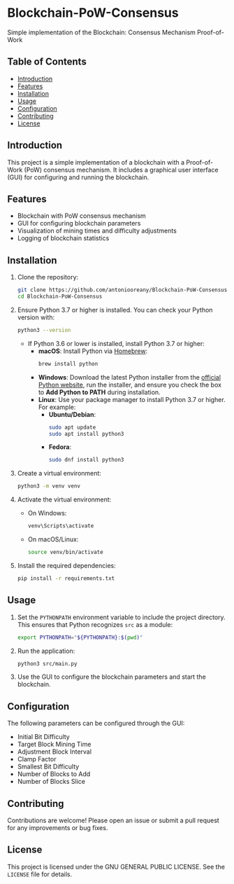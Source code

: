 [//]: # ([//]: # &#40;[//]: # &#40;[//]: # &#40;# Blockchain-PoW-Consensus&#41;&#41;&#41;)
[//]: # ([//]: # &#40;[//]: # &#40;&#41;&#41;)
[//]: # ([//]: # &#40;[//]: # &#40;[//]: # &#40;&#41;&#41;&#41;)
[//]: # ([//]: # &#40;[//]: # &#40;[//]: # &#40;Simple implementation of the Blockchain: Consensus Mechanism Proof-of-Work&#41;&#41;&#41;)
[//]: # ([//]: # &#40;[//]: # &#40;&#41;&#41;)
[//]: # ([//]: # &#40;[//]: # &#40;&#41;&#41;)
[//]: # ([//]: # &#40;[//]: # &#40;# Blockchain-PoW-Consensus&#41;&#41;)
[//]: # ([//]: # &#40;&#41;)
[//]: # ([//]: # &#40;[//]: # &#40;&#41;&#41;)
[//]: # ([//]: # &#40;[//]: # &#40;Simple implementation of the Blockchain: Consensus Mechanism Proof-of-Work&#41;&#41;)
[//]: # ([//]: # &#40;&#41;)
[//]: # ([//]: # &#40;[//]: # &#40;&#41;&#41;)
[//]: # ([//]: # &#40;[//]: # &#40;## Table of Contents&#41;&#41;)
[//]: # ([//]: # &#40;&#41;)
[//]: # ([//]: # &#40;[//]: # &#40;- [Introduction]&#40;#introduction&#41;&#41;&#41;)
[//]: # ([//]: # &#40;&#41;)
[//]: # ([//]: # &#40;[//]: # &#40;- [Features]&#40;#features&#41;&#41;&#41;)
[//]: # ([//]: # &#40;&#41;)
[//]: # ([//]: # &#40;[//]: # &#40;- [Installation]&#40;#installation&#41;&#41;&#41;)
[//]: # ([//]: # &#40;&#41;)
[//]: # ([//]: # &#40;[//]: # &#40;- [Usage]&#40;#usage&#41;&#41;&#41;)
[//]: # ([//]: # &#40;&#41;)
[//]: # ([//]: # &#40;[//]: # &#40;- [Configuration]&#40;#configuration&#41;&#41;&#41;)
[//]: # ([//]: # &#40;&#41;)
[//]: # ([//]: # &#40;[//]: # &#40;- [Contributing]&#40;#contributing&#41;&#41;&#41;)
[//]: # ([//]: # &#40;&#41;)
[//]: # ([//]: # &#40;[//]: # &#40;- [License]&#40;#license&#41;&#41;&#41;)
[//]: # ([//]: # &#40;&#41;)
[//]: # ([//]: # &#40;[//]: # &#40;&#41;&#41;)
[//]: # ([//]: # &#40;[//]: # &#40;## Introduction&#41;&#41;)
[//]: # ([//]: # &#40;&#41;)
[//]: # ([//]: # &#40;[//]: # &#40;This project is a simple implementation of a blockchain with a Proof-of-Work &#40;PoW&#41; consensus mechanism. It includes a graphical user interface &#40;GUI&#41; for configuring and running the blockchain.&#41;&#41;)
[//]: # ([//]: # &#40;&#41;)
[//]: # ([//]: # &#40;[//]: # &#40;&#41;&#41;)
[//]: # ([//]: # &#40;[//]: # &#40;## Features&#41;&#41;)
[//]: # ([//]: # &#40;&#41;)
[//]: # ([//]: # &#40;[//]: # &#40;- Blockchain with PoW consensus mechanism&#41;&#41;)
[//]: # ([//]: # &#40;&#41;)
[//]: # ([//]: # &#40;[//]: # &#40;- GUI for configuring blockchain parameters&#41;&#41;)
[//]: # ([//]: # &#40;&#41;)
[//]: # ([//]: # &#40;[//]: # &#40;- Visualization of mining times and difficulty adjustments&#41;&#41;)
[//]: # ([//]: # &#40;&#41;)
[//]: # ([//]: # &#40;[//]: # &#40;- Logging of blockchain statistics&#41;&#41;)
[//]: # ([//]: # &#40;&#41;)
[//]: # ([//]: # &#40;[//]: # &#40;&#41;&#41;)
[//]: # ([//]: # &#40;[//]: # &#40;## Installation&#41;&#41;)
[//]: # ([//]: # &#40;&#41;)
[//]: # ([//]: # &#40;[//]: # &#40;1. Clone the repository:&#41;&#41;)
[//]: # ([//]: # &#40;&#41;)
[//]: # ([//]: # &#40;[//]: # &#40;    ```bash&#41;&#41;)
[//]: # ([//]: # &#40;&#41;)
[//]: # ([//]: # &#40;[//]: # &#40;    git clone https://github.com/antoniooreany/Blockchain-PoW-Consensus.git&#41;&#41;)
[//]: # ([//]: # &#40;&#41;)
[//]: # ([//]: # &#40;[//]: # &#40;    cd Blockchain-PoW-Consensus&#41;&#41;)
[//]: # ([//]: # &#40;&#41;)
[//]: # ([//]: # &#40;[//]: # &#40;    ```&#41;&#41;)
[//]: # ([//]: # &#40;&#41;)
[//]: # ([//]: # &#40;[//]: # &#40;&#41;&#41;)
[//]: # ([//]: # &#40;[//]: # &#40;2. Create a virtual environment:&#41;&#41;)
[//]: # ([//]: # &#40;&#41;)
[//]: # ([//]: # &#40;[//]: # &#40;    ```bash&#41;&#41;)
[//]: # ([//]: # &#40;&#41;)
[//]: # ([//]: # &#40;[//]: # &#40;    python -m venv venv&#41;&#41;)
[//]: # ([//]: # &#40;&#41;)
[//]: # ([//]: # &#40;[//]: # &#40;    ```&#41;&#41;)
[//]: # ([//]: # &#40;&#41;)
[//]: # ([//]: # &#40;[//]: # &#40;&#41;&#41;)
[//]: # ([//]: # &#40;[//]: # &#40;3. Activate the virtual environment:&#41;&#41;)
[//]: # ([//]: # &#40;&#41;)
[//]: # ([//]: # &#40;[//]: # &#40;    - On Windows:&#41;&#41;)
[//]: # ([//]: # &#40;&#41;)
[//]: # ([//]: # &#40;[//]: # &#40;        ```bash&#41;&#41;)
[//]: # ([//]: # &#40;&#41;)
[//]: # ([//]: # &#40;[//]: # &#40;        venv\Scripts\activate&#41;&#41;)
[//]: # ([//]: # &#40;&#41;)
[//]: # ([//]: # &#40;[//]: # &#40;        ```&#41;&#41;)
[//]: # ([//]: # &#40;&#41;)
[//]: # ([//]: # &#40;[//]: # &#40;    - On macOS/Linux:&#41;&#41;)
[//]: # ([//]: # &#40;&#41;)
[//]: # ([//]: # &#40;[//]: # &#40;        ```bash&#41;&#41;)
[//]: # ([//]: # &#40;&#41;)
[//]: # ([//]: # &#40;[//]: # &#40;        source venv/bin/activate&#41;&#41;)
[//]: # ([//]: # &#40;&#41;)
[//]: # ([//]: # &#40;[//]: # &#40;        ```&#41;&#41;)
[//]: # ([//]: # &#40;&#41;)
[//]: # ([//]: # &#40;[//]: # &#40;&#41;&#41;)
[//]: # ([//]: # &#40;[//]: # &#40;4. Install the required dependencies:&#41;&#41;)
[//]: # ([//]: # &#40;&#41;)
[//]: # ([//]: # &#40;[//]: # &#40;    ```bash&#41;&#41;)
[//]: # ([//]: # &#40;&#41;)
[//]: # ([//]: # &#40;[//]: # &#40;    pip install -r requirements.txt&#41;&#41;)
[//]: # ([//]: # &#40;&#41;)
[//]: # ([//]: # &#40;[//]: # &#40;    ```&#41;&#41;)
[//]: # ([//]: # &#40;&#41;)
[//]: # ([//]: # &#40;[//]: # &#40;&#41;&#41;)
[//]: # ([//]: # &#40;[//]: # &#40;## Usage&#41;&#41;)
[//]: # ([//]: # &#40;&#41;)
[//]: # ([//]: # &#40;[//]: # &#40;1. Run the application:&#41;&#41;)
[//]: # ([//]: # &#40;&#41;)
[//]: # ([//]: # &#40;[//]: # &#40;    ```bash&#41;&#41;)
[//]: # ([//]: # &#40;&#41;)
[//]: # ([//]: # &#40;[//]: # &#40;    python src/main.py&#41;&#41;)
[//]: # ([//]: # &#40;&#41;)
[//]: # ([//]: # &#40;[//]: # &#40;    ```&#41;&#41;)
[//]: # ([//]: # &#40;&#41;)
[//]: # ([//]: # &#40;[//]: # &#40;&#41;&#41;)
[//]: # ([//]: # &#40;[//]: # &#40;2. Use the GUI to configure the blockchain parameters and start the blockchain.&#41;&#41;)
[//]: # ([//]: # &#40;&#41;)
[//]: # ([//]: # &#40;[//]: # &#40;&#41;&#41;)
[//]: # ([//]: # &#40;[//]: # &#40;## Configuration&#41;&#41;)
[//]: # ([//]: # &#40;&#41;)
[//]: # ([//]: # &#40;[//]: # &#40;The following parameters can be configured through the GUI:&#41;&#41;)
[//]: # ([//]: # &#40;&#41;)
[//]: # ([//]: # &#40;[//]: # &#40;- Initial Bit Difficulty&#41;&#41;)
[//]: # ([//]: # &#40;&#41;)
[//]: # ([//]: # &#40;[//]: # &#40;- Target Block Mining Time&#41;&#41;)
[//]: # ([//]: # &#40;&#41;)
[//]: # ([//]: # &#40;[//]: # &#40;- Adjustment Block Interval&#41;&#41;)
[//]: # ([//]: # &#40;&#41;)
[//]: # ([//]: # &#40;[//]: # &#40;- Clamp Factor&#41;&#41;)
[//]: # ([//]: # &#40;&#41;)
[//]: # ([//]: # &#40;[//]: # &#40;- Smallest Bit Difficulty&#41;&#41;)
[//]: # ([//]: # &#40;&#41;)
[//]: # ([//]: # &#40;[//]: # &#40;- Number of Blocks to Add&#41;&#41;)
[//]: # ([//]: # &#40;&#41;)
[//]: # ([//]: # &#40;[//]: # &#40;- Number of Blocks Slice&#41;&#41;)
[//]: # ([//]: # &#40;&#41;)
[//]: # ([//]: # &#40;[//]: # &#40;&#41;&#41;)
[//]: # ([//]: # &#40;[//]: # &#40;## Contributing&#41;&#41;)
[//]: # ([//]: # &#40;&#41;)
[//]: # ([//]: # &#40;[//]: # &#40;Contributions are welcome! Please open an issue or submit a pull request for any improvements or bug fixes.&#41;&#41;)
[//]: # ([//]: # &#40;&#41;)
[//]: # ([//]: # &#40;[//]: # &#40;&#41;&#41;)
[//]: # ([//]: # &#40;[//]: # &#40;## License&#41;&#41;)
[//]: # ([//]: # &#40;&#41;)
[//]: # ([//]: # &#40;[//]: # &#40;This project is licensed under the GNU GENERAL PUBLIC LICENSE. See the `LICENSE` file for details.&#41;&#41;)
[//]: # ([//]: # &#40;&#41;)
[//]: # ([//]: # &#40;[//]: # &#40;&#41;&#41;)
[//]: # ([//]: # &#40;[//]: # &#40;&#41;&#41;)
[//]: # ([//]: # &#40;[//]: # &#40;&#41;&#41;)
[//]: # ([//]: # &#40;&#41;)
[//]: # ([//]: # &#40;&#41;)
[//]: # ([//]: # &#40;[//]: # &#40;# Blockchain-PoW-Consensus&#41;&#41;)
[//]: # ([//]: # &#40;&#41;)
[//]: # ([//]: # &#40;[//]: # &#40;&#41;&#41;)
[//]: # ([//]: # &#40;[//]: # &#40;Simple implementation of the Blockchain: Consensus Mechanism Proof-of-Work&#41;&#41;)
[//]: # ([//]: # &#40;&#41;)
[//]: # ([//]: # &#40;# Blockchain-PoW-Consensus&#41;)
[//]: # ()
[//]: # ([//]: # &#40;&#41;)
[//]: # ([//]: # &#40;Simple implementation of the Blockchain: Consensus Mechanism Proof-of-Work&#41;)
[//]: # ()
[//]: # ([//]: # &#40;&#41;)
[//]: # ([//]: # &#40;## Table of Contents&#41;)
[//]: # ()
[//]: # ([//]: # &#40;- [Introduction]&#40;#introduction&#41;&#41;)
[//]: # ()
[//]: # ([//]: # &#40;- [Features]&#40;#features&#41;&#41;)
[//]: # ()
[//]: # ([//]: # &#40;- [Installation]&#40;#installation&#41;&#41;)
[//]: # ()
[//]: # ([//]: # &#40;- [Usage]&#40;#usage&#41;&#41;)
[//]: # ()
[//]: # ([//]: # &#40;- [Configuration]&#40;#configuration&#41;&#41;)
[//]: # ()
[//]: # ([//]: # &#40;- [Contributing]&#40;#contributing&#41;&#41;)
[//]: # ()
[//]: # ([//]: # &#40;- [License]&#40;#license&#41;&#41;)
[//]: # ()
[//]: # ([//]: # &#40;&#41;)
[//]: # ([//]: # &#40;## Introduction&#41;)
[//]: # ()
[//]: # ([//]: # &#40;This project is a simple implementation of a blockchain with a Proof-of-Work &#40;PoW&#41; consensus mechanism. It includes a graphical user interface &#40;GUI&#41; for configuring and running the blockchain.&#41;)
[//]: # ()
[//]: # ([//]: # &#40;&#41;)
[//]: # ([//]: # &#40;## Features&#41;)
[//]: # ()
[//]: # ([//]: # &#40;- Blockchain with PoW consensus mechanism&#41;)
[//]: # ()
[//]: # ([//]: # &#40;- GUI for configuring blockchain parameters&#41;)
[//]: # ()
[//]: # ([//]: # &#40;- Visualization of mining times and difficulty adjustments&#41;)
[//]: # ()
[//]: # ([//]: # &#40;- Logging of blockchain statistics&#41;)
[//]: # ()
[//]: # ([//]: # &#40;&#41;)
[//]: # ([//]: # &#40;## Installation&#41;)
[//]: # ()
[//]: # ([//]: # &#40;1. Clone the repository:&#41;)
[//]: # ()
[//]: # ([//]: # &#40;    ```bash&#41;)
[//]: # ()
[//]: # ([//]: # &#40;    git clone https://github.com/antoniooreany/Blockchain-PoW-Consensus.git&#41;)
[//]: # ()
[//]: # ([//]: # &#40;    cd Blockchain-PoW-Consensus&#41;)
[//]: # ()
[//]: # ([//]: # &#40;    ```&#41;)
[//]: # ()
[//]: # ([//]: # &#40;&#41;)
[//]: # ([//]: # &#40;2. Ensure Python 3.7 or higher is installed. You can check your Python version with:&#41;)
[//]: # ()
[//]: # ([//]: # &#40;    ```bash&#41;)
[//]: # ()
[//]: # ([//]: # &#40;    python3 --version&#41;)
[//]: # ()
[//]: # ([//]: # &#40;    ```&#41;)
[//]: # ()
[//]: # ([//]: # &#40;&#41;)
[//]: # ([//]: # &#40;3. Create a virtual environment:&#41;)
[//]: # ()
[//]: # ([//]: # &#40;    ```bash&#41;)
[//]: # ()
[//]: # ([//]: # &#40;    python3 -m venv venv&#41;)
[//]: # ()
[//]: # ([//]: # &#40;    ```&#41;)
[//]: # ()
[//]: # ([//]: # &#40;&#41;)
[//]: # ([//]: # &#40;4. Activate the virtual environment:&#41;)
[//]: # ()
[//]: # ([//]: # &#40;    - On Windows:&#41;)
[//]: # ()
[//]: # ([//]: # &#40;        ```bash&#41;)
[//]: # ()
[//]: # ([//]: # &#40;        venv\Scripts\activate&#41;)
[//]: # ()
[//]: # ([//]: # &#40;        ```&#41;)
[//]: # ()
[//]: # ([//]: # &#40;    - On macOS/Linux:&#41;)
[//]: # ()
[//]: # ([//]: # &#40;        ```bash&#41;)
[//]: # ()
[//]: # ([//]: # &#40;        source venv/bin/activate&#41;)
[//]: # ()
[//]: # ([//]: # &#40;        ```&#41;)
[//]: # ()
[//]: # ([//]: # &#40;&#41;)
[//]: # ([//]: # &#40;5. Install the required dependencies:&#41;)
[//]: # ()
[//]: # ([//]: # &#40;    ```bash&#41;)
[//]: # ()
[//]: # ([//]: # &#40;    pip install -r requirements.txt&#41;)
[//]: # ()
[//]: # ([//]: # &#40;    ```&#41;)
[//]: # ()
[//]: # ([//]: # &#40;&#41;)
[//]: # ([//]: # &#40;## Usage&#41;)
[//]: # ()
[//]: # ([//]: # &#40;1. Run the application:&#41;)
[//]: # ()
[//]: # ([//]: # &#40;    ```bash&#41;)
[//]: # ()
[//]: # ([//]: # &#40;    python3 src/main.py&#41;)
[//]: # ()
[//]: # ([//]: # &#40;    ```&#41;)
[//]: # ()
[//]: # ([//]: # &#40;&#41;)
[//]: # ([//]: # &#40;2. Use the GUI to configure the blockchain parameters and start the blockchain.&#41;)
[//]: # ()
[//]: # ([//]: # &#40;&#41;)
[//]: # ([//]: # &#40;## Configuration&#41;)
[//]: # ()
[//]: # ([//]: # &#40;The following parameters can be configured through the GUI:&#41;)
[//]: # ()
[//]: # ([//]: # &#40;- Initial Bit Difficulty&#41;)
[//]: # ()
[//]: # ([//]: # &#40;- Target Block Mining Time&#41;)
[//]: # ()
[//]: # ([//]: # &#40;- Adjustment Block Interval&#41;)
[//]: # ()
[//]: # ([//]: # &#40;- Clamp Factor&#41;)
[//]: # ()
[//]: # ([//]: # &#40;- Smallest Bit Difficulty&#41;)
[//]: # ()
[//]: # ([//]: # &#40;- Number of Blocks to Add&#41;)
[//]: # ()
[//]: # ([//]: # &#40;- Number of Blocks Slice&#41;)
[//]: # ()
[//]: # ([//]: # &#40;&#41;)
[//]: # ([//]: # &#40;## Contributing&#41;)
[//]: # ()
[//]: # ([//]: # &#40;Contributions are welcome! Please open an issue or submit a pull request for any improvements or bug fixes.&#41;)
[//]: # ()
[//]: # ([//]: # &#40;&#41;)
[//]: # ([//]: # &#40;## License&#41;)
[//]: # ()
[//]: # ([//]: # &#40;This project is licensed under the GNU GENERAL PUBLIC LICENSE. See the `LICENSE` file for details.&#41;)
[//]: # ()
[//]: # ([//]: # &#40;&#41;)
[//]: # ([//]: # &#40;&#41;)
[//]: # ([//]: # &#40;&#41;)
[//]: # ()
[//]: # ()
[//]: # ()
[//]: # ([//]: # &#40;# Blockchain-PoW-Consensus&#41;)
[//]: # ()
[//]: # ([//]: # &#40;&#41;)
[//]: # ([//]: # &#40;Simple implementation of the Blockchain: Consensus Mechanism Proof-of-Work&#41;)
[//]: # ()
[//]: # (# Blockchain-PoW-Consensus)

[//]: # ()
[//]: # (Simple implementation of the Blockchain: Consensus Mechanism Proof-of-Work)

[//]: # ()
[//]: # (## Table of Contents)

[//]: # (- [Introduction]&#40;#introduction&#41;)

[//]: # (- [Features]&#40;#features&#41;)

[//]: # (- [Installation]&#40;#installation&#41;)

[//]: # (- [Usage]&#40;#usage&#41;)

[//]: # (- [Configuration]&#40;#configuration&#41;)

[//]: # (- [Contributing]&#40;#contributing&#41;)

[//]: # (- [License]&#40;#license&#41;)

[//]: # ()
[//]: # (## Introduction)

[//]: # (This project is a simple implementation of a blockchain with a Proof-of-Work &#40;PoW&#41; consensus mechanism. It includes a graphical user interface &#40;GUI&#41; for configuring and running the blockchain.)

[//]: # ()
[//]: # (## Features)

[//]: # (- Blockchain with PoW consensus mechanism)

[//]: # (- GUI for configuring blockchain parameters)

[//]: # (- Visualization of mining times and difficulty adjustments)

[//]: # (- Logging of blockchain statistics)

[//]: # ()
[//]: # (## Installation)

[//]: # (1. Clone the repository:)

[//]: # (    ```bash)

[//]: # (    git clone https://github.com/antoniooreany/Blockchain-PoW-Consensus.git)

[//]: # (    cd Blockchain-PoW-Consensus)

[//]: # (    ```)

[//]: # ()
[//]: # (2. Ensure Python 3.7 or higher is installed. You can check your Python version with:)

[//]: # (    ```bash)

[//]: # (    python3 --version)

[//]: # (    ```)

[//]: # (    - If Python 3.6 or lower is installed, install Python 3.7 or higher. On macOS, you can install it via [Homebrew]&#40;https://brew.sh/&#41;:)

[//]: # (      ```bash)

[//]: # (      brew install python)

[//]: # (      ```)

[//]: # ()
[//]: # (3. Create a virtual environment:)

[//]: # (    ```bash)

[//]: # (    python3 -m venv venv)

[//]: # (    ```)

[//]: # ()
[//]: # (4. Activate the virtual environment:)

[//]: # (    - On Windows:)

[//]: # (        ```bash)

[//]: # (        venv\Scripts\activate)

[//]: # (        ```)

[//]: # (    - On macOS/Linux:)

[//]: # (        ```bash)

[//]: # (        source venv/bin/activate)

[//]: # (        ```)

[//]: # ()
[//]: # (5. Install the required dependencies:)

[//]: # (    ```bash)

[//]: # (    pip install -r requirements.txt)

[//]: # (    ```)

[//]: # ()
[//]: # (## Usage)

[//]: # (1. Run the application:)

[//]: # (    ```bash)

[//]: # (    python3 src/main.py)

[//]: # (    ```)

[//]: # ()
[//]: # (2. Use the GUI to configure the blockchain parameters and start the blockchain.)

[//]: # ()
[//]: # (## Configuration)

[//]: # (The following parameters can be configured through the GUI:)

[//]: # (- Initial Bit Difficulty)

[//]: # (- Target Block Mining Time)

[//]: # (- Adjustment Block Interval)

[//]: # (- Clamp Factor)

[//]: # (- Smallest Bit Difficulty)

[//]: # (- Number of Blocks to Add)

[//]: # (- Number of Blocks Slice)

[//]: # ()
[//]: # (## Contributing)

[//]: # (Contributions are welcome! Please open an issue or submit a pull request for any improvements or bug fixes.)

[//]: # ()
[//]: # (## License)

[//]: # (This project is licensed under the GNU GENERAL PUBLIC LICENSE. See the `LICENSE` file for details.)

[//]: # ()
[//]: # (# Blockchain-PoW-Consensus)

[//]: # ()
[//]: # (Simple implementation of the Blockchain: Consensus Mechanism Proof-of-Work)

[//]: # ()
[//]: # (## Table of Contents)

[//]: # (- [Introduction]&#40;#introduction&#41;)

[//]: # (- [Features]&#40;#features&#41;)

[//]: # (- [Installation]&#40;#installation&#41;)

[//]: # (- [Usage]&#40;#usage&#41;)

[//]: # (- [Configuration]&#40;#configuration&#41;)

[//]: # (- [Contributing]&#40;#contributing&#41;)

[//]: # (- [License]&#40;#license&#41;)

[//]: # ()
[//]: # (## Introduction)

[//]: # (This project is a simple implementation of a blockchain with a Proof-of-Work &#40;PoW&#41; consensus mechanism. It includes a graphical user interface &#40;GUI&#41; for configuring and running the blockchain.)

[//]: # ()
[//]: # (## Features)

[//]: # (- Blockchain with PoW consensus mechanism)

[//]: # (- GUI for configuring blockchain parameters)

[//]: # (- Visualization of mining times and difficulty adjustments)

[//]: # (- Logging of blockchain statistics)

[//]: # ()
[//]: # (## Installation)

[//]: # (1. Clone the repository:)

[//]: # (    ```bash)

[//]: # (    git clone https://github.com/antoniooreany/Blockchain-PoW-Consensus.git)

[//]: # (    cd Blockchain-PoW-Consensus)

[//]: # (    ```)

[//]: # ()
[//]: # (2. Ensure Python 3.7 or higher is installed. You can check your Python version with:)

[//]: # (    ```bash)

[//]: # (    python3 --version)

[//]: # (    ```)

[//]: # (    - If Python 3.6 or lower is installed, install Python 3.7 or higher:)

[//]: # (      - **macOS**: Install Python via [Homebrew]&#40;https://brew.sh/&#41;:)

[//]: # (        ```bash)

[//]: # (        brew install python)

[//]: # (        ```)

[//]: # (      - **Windows**: Download the latest Python installer from the [official Python website]&#40;https://www.python.org/downloads/&#41;, run the installer, and ensure you check the box to **Add Python to PATH** during installation.)

[//]: # (      - **Linux**: Use your package manager to install Python 3.7 or higher. For example:)

[//]: # (        - **Ubuntu/Debian**:)

[//]: # (          ```bash)

[//]: # (          sudo apt update)

[//]: # (          sudo apt install python3)

[//]: # (          ```)

[//]: # (        - **Fedora**:)

[//]: # (          ```bash)

[//]: # (          sudo dnf install python3)

[//]: # (          ```)

[//]: # ()
[//]: # ()
[//]: # ()
[//]: # (3. Create a virtual environment:)

[//]: # (    ```bash)

[//]: # (    python3 -m venv venv)

[//]: # (    ```)

[//]: # ()
[//]: # (4. Activate the virtual environment:)

[//]: # (    - On Windows:)

[//]: # (        ```bash)

[//]: # (        venv\Scripts\activate)

[//]: # (        ```)

[//]: # (    - On macOS/Linux:)

[//]: # (        ```bash)

[//]: # (        source venv/bin/activate)

[//]: # (        ```)

[//]: # ()
[//]: # (5. Install the required dependencies:)

[//]: # (    ```bash)

[//]: # (    pip install -r requirements.txt)

[//]: # (    ```)

[//]: # ()
[//]: # (## Usage)

[//]: # (1. Run the application:)

[//]: # (    ```bash)

[//]: # (    python3 src/main.py)

[//]: # (    ```)

[//]: # ()
[//]: # (2. Use the GUI to configure the blockchain parameters and start the blockchain.)

[//]: # ()
[//]: # (## Configuration)

[//]: # (The following parameters can be configured through the GUI:)

[//]: # (- Initial Bit Difficulty)

[//]: # (- Target Block Mining Time)

[//]: # (- Adjustment Block Interval)

[//]: # (- Clamp Factor)

[//]: # (- Smallest Bit Difficulty)

[//]: # (- Number of Blocks to Add)

[//]: # (- Number of Blocks Slice)

[//]: # ()
[//]: # (## Contributing)

[//]: # (Contributions are welcome! Please open an issue or submit a pull request for any improvements or bug fixes.)

[//]: # ()
[//]: # (## License)

[//]: # (This project is licensed under the GNU GENERAL PUBLIC LICENSE. See the `LICENSE` file for details.)

[//]: # ()
[//]: # ()


# Blockchain-PoW-Consensus

Simple implementation of the Blockchain: Consensus Mechanism Proof-of-Work

## Table of Contents
- [Introduction](#introduction)
- [Features](#features)
- [Installation](#installation)
- [Usage](#usage)
- [Configuration](#configuration)
- [Contributing](#contributing)
- [License](#license)

## Introduction
This project is a simple implementation of a blockchain with a Proof-of-Work (PoW) consensus mechanism. It includes a graphical user interface (GUI) for configuring and running the blockchain.

## Features
- Blockchain with PoW consensus mechanism
- GUI for configuring blockchain parameters
- Visualization of mining times and difficulty adjustments
- Logging of blockchain statistics

## Installation
1. Clone the repository:
    ```bash
    git clone https://github.com/antoniooreany/Blockchain-PoW-Consensus.git
    cd Blockchain-PoW-Consensus
    ```

2. Ensure Python 3.7 or higher is installed. You can check your Python version with:
    ```bash
    python3 --version
    ```
    - If Python 3.6 or lower is installed, install Python 3.7 or higher:
      - **macOS**: Install Python via [Homebrew](https://brew.sh/):
        ```bash
        brew install python
        ```
      - **Windows**: Download the latest Python installer from the [official Python website](https://www.python.org/downloads/), run the installer, and ensure you check the box to **Add Python to PATH** during installation.
      - **Linux**: Use your package manager to install Python 3.7 or higher. For example:
        - **Ubuntu/Debian**:
          ```bash
          sudo apt update
          sudo apt install python3
          ```
        - **Fedora**:
          ```bash
          sudo dnf install python3
          ```

3. Create a virtual environment:
    ```bash
    python3 -m venv venv
    ```

4. Activate the virtual environment:
    - On Windows:
        ```bash
        venv\Scripts\activate
        ```
    - On macOS/Linux:
        ```bash
        source venv/bin/activate
        ```

5. Install the required dependencies:
    ```bash
    pip install -r requirements.txt
    ```

## Usage

1. Set the `PYTHONPATH` environment variable to include the project directory. This ensures that Python recognizes `src` as a module:
    ```bash
    export PYTHONPATH="${PYTHONPATH}:$(pwd)"
    ```

2. Run the application:
    ```bash
    python3 src/main.py
    ```

3. Use the GUI to configure the blockchain parameters and start the blockchain.

## Configuration
The following parameters can be configured through the GUI:
- Initial Bit Difficulty
- Target Block Mining Time
- Adjustment Block Interval
- Clamp Factor
- Smallest Bit Difficulty
- Number of Blocks to Add
- Number of Blocks Slice

## Contributing
Contributions are welcome! Please open an issue or submit a pull request for any improvements or bug fixes.

## License
This project is licensed under the GNU GENERAL PUBLIC LICENSE. See the `LICENSE` file for details.




